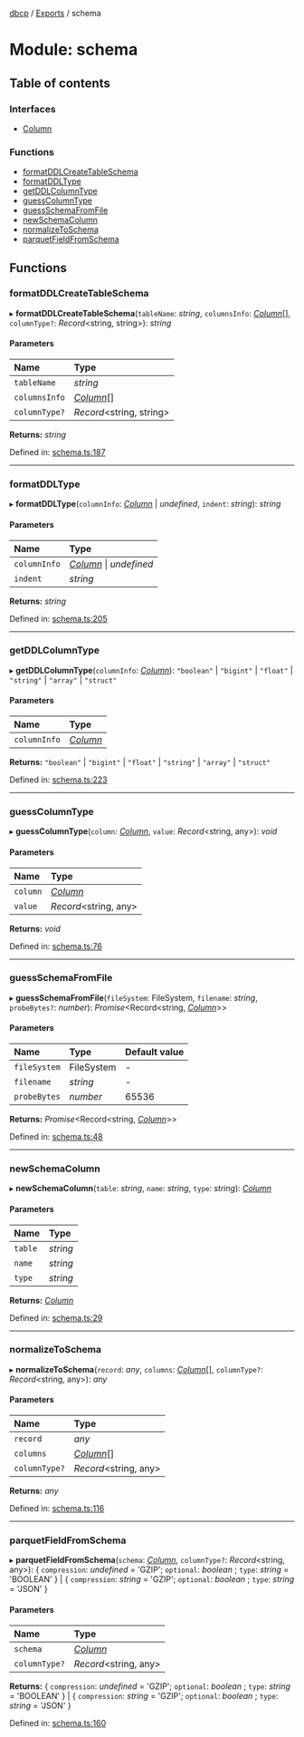 [dbcp](../README.md) / [Exports](../modules.md) / schema

# Module: schema

## Table of contents

### Interfaces

- [Column](../interfaces/schema.column.md)

### Functions

- [formatDDLCreateTableSchema](schema.md#formatddlcreatetableschema)
- [formatDDLType](schema.md#formatddltype)
- [getDDLColumnType](schema.md#getddlcolumntype)
- [guessColumnType](schema.md#guesscolumntype)
- [guessSchemaFromFile](schema.md#guessschemafromfile)
- [newSchemaColumn](schema.md#newschemacolumn)
- [normalizeToSchema](schema.md#normalizetoschema)
- [parquetFieldFromSchema](schema.md#parquetfieldfromschema)

## Functions

### formatDDLCreateTableSchema

▸ **formatDDLCreateTableSchema**(`tableName`: *string*, `columnsInfo`: [*Column*](../interfaces/schema.column.md)[], `columnType?`: *Record*<string, string\>): *string*

#### Parameters

| Name | Type |
| :------ | :------ |
| `tableName` | *string* |
| `columnsInfo` | [*Column*](../interfaces/schema.column.md)[] |
| `columnType?` | *Record*<string, string\> |

**Returns:** *string*

Defined in: [schema.ts:187](https://github.com/wholebuzz/dbcp/blob/master/src/schema.ts#L187)

___

### formatDDLType

▸ **formatDDLType**(`columnInfo`: [*Column*](../interfaces/schema.column.md) \| *undefined*, `indent`: *string*): *string*

#### Parameters

| Name | Type |
| :------ | :------ |
| `columnInfo` | [*Column*](../interfaces/schema.column.md) \| *undefined* |
| `indent` | *string* |

**Returns:** *string*

Defined in: [schema.ts:205](https://github.com/wholebuzz/dbcp/blob/master/src/schema.ts#L205)

___

### getDDLColumnType

▸ **getDDLColumnType**(`columnInfo`: [*Column*](../interfaces/schema.column.md)): ``"boolean"`` \| ``"bigint"`` \| ``"float"`` \| ``"string"`` \| ``"array"`` \| ``"struct"``

#### Parameters

| Name | Type |
| :------ | :------ |
| `columnInfo` | [*Column*](../interfaces/schema.column.md) |

**Returns:** ``"boolean"`` \| ``"bigint"`` \| ``"float"`` \| ``"string"`` \| ``"array"`` \| ``"struct"``

Defined in: [schema.ts:223](https://github.com/wholebuzz/dbcp/blob/master/src/schema.ts#L223)

___

### guessColumnType

▸ **guessColumnType**(`column`: [*Column*](../interfaces/schema.column.md), `value`: *Record*<string, any\>): *void*

#### Parameters

| Name | Type |
| :------ | :------ |
| `column` | [*Column*](../interfaces/schema.column.md) |
| `value` | *Record*<string, any\> |

**Returns:** *void*

Defined in: [schema.ts:76](https://github.com/wholebuzz/dbcp/blob/master/src/schema.ts#L76)

___

### guessSchemaFromFile

▸ **guessSchemaFromFile**(`fileSystem`: FileSystem, `filename`: *string*, `probeBytes?`: *number*): *Promise*<Record<string, [*Column*](../interfaces/schema.column.md)\>\>

#### Parameters

| Name | Type | Default value |
| :------ | :------ | :------ |
| `fileSystem` | FileSystem | - |
| `filename` | *string* | - |
| `probeBytes` | *number* | 65536 |

**Returns:** *Promise*<Record<string, [*Column*](../interfaces/schema.column.md)\>\>

Defined in: [schema.ts:48](https://github.com/wholebuzz/dbcp/blob/master/src/schema.ts#L48)

___

### newSchemaColumn

▸ **newSchemaColumn**(`table`: *string*, `name`: *string*, `type`: *string*): [*Column*](../interfaces/schema.column.md)

#### Parameters

| Name | Type |
| :------ | :------ |
| `table` | *string* |
| `name` | *string* |
| `type` | *string* |

**Returns:** [*Column*](../interfaces/schema.column.md)

Defined in: [schema.ts:29](https://github.com/wholebuzz/dbcp/blob/master/src/schema.ts#L29)

___

### normalizeToSchema

▸ **normalizeToSchema**(`record`: *any*, `columns`: [*Column*](../interfaces/schema.column.md)[], `columnType?`: *Record*<string, any\>): *any*

#### Parameters

| Name | Type |
| :------ | :------ |
| `record` | *any* |
| `columns` | [*Column*](../interfaces/schema.column.md)[] |
| `columnType?` | *Record*<string, any\> |

**Returns:** *any*

Defined in: [schema.ts:116](https://github.com/wholebuzz/dbcp/blob/master/src/schema.ts#L116)

___

### parquetFieldFromSchema

▸ **parquetFieldFromSchema**(`schema`: [*Column*](../interfaces/schema.column.md), `columnType?`: *Record*<string, any\>): { `compression`: *undefined* = 'GZIP'; `optional`: *boolean* ; `type`: *string* = 'BOOLEAN' } \| { `compression`: *string* = 'GZIP'; `optional`: *boolean* ; `type`: *string* = 'JSON' }

#### Parameters

| Name | Type |
| :------ | :------ |
| `schema` | [*Column*](../interfaces/schema.column.md) |
| `columnType?` | *Record*<string, any\> |

**Returns:** { `compression`: *undefined* = 'GZIP'; `optional`: *boolean* ; `type`: *string* = 'BOOLEAN' } \| { `compression`: *string* = 'GZIP'; `optional`: *boolean* ; `type`: *string* = 'JSON' }

Defined in: [schema.ts:160](https://github.com/wholebuzz/dbcp/blob/master/src/schema.ts#L160)

